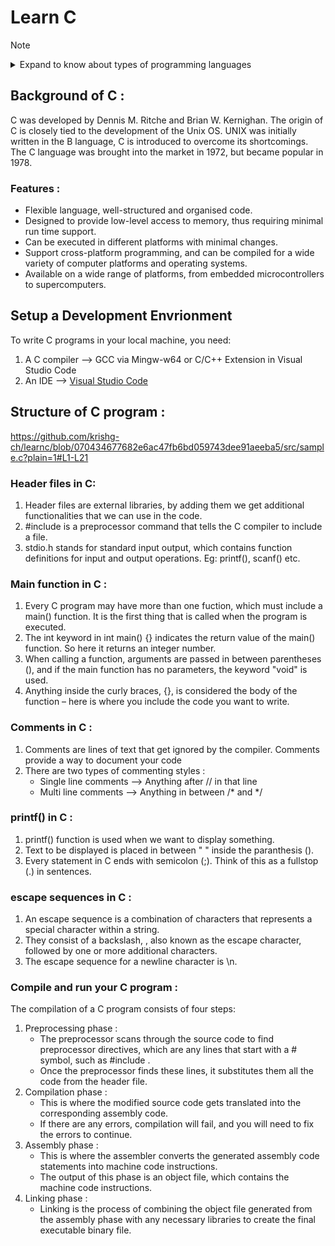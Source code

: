 # Learn C

> [!NOTE]
> <details>
> <summary>Expand to know about types of programming languages</summary>
> 
> ## Types of Programming Languages:
> ### 1. Low-Level Languages:
>    - Include machine language (binary) and assembly language.
>    - Provide direct access to computer`s hardware.
>    - Instructions closely correspond to specific machine instructions.
>    - They offer speed, efficiency, low memory consumption, and fine-grained control over hardware.
>    - **Machine language**:
>      - Consists of series of 0s and 1s that correspond directly to machine instructions.
>      - Instructions are executed directly by the processor.
>      - Not human-readable and time-consuming to write.
>    - **Assembly language**:
>      - Uses mnemonics and symbols corresponding to the machine's instruction set.
>      - Allows working closely with the machine on a slightly higher level.
> ### 2. High-Level Languages:
>    - Examples include Python and JavaScript.
>    - Far removed from a particular machine's instruction set.
>    - Syntax resembles the English language, making them easier to work with and understand.
>    - Programs are portable and machine-independent.
>    - Tend to be slower, consume more memory, and make it harder to work with low-level hardware.
> ### 3. Middle-Level Languages:
>    - Examples include C and C++.
>    - Act as a bridge between low-level and high-level languages.
>    - Allow for control over computer hardware while offering a level of abstraction.
>    - Instructions are more human-readable and understandable for programmers.
> </details>



## Background of C :
C was developed by Dennis M. Ritche and Brian W. Kernighan.
The origin of C is closely tied to the development of the Unix OS.
UNIX was initially written in the B language, C is introduced to overcome its shortcomings.
The C language was brought into the market in 1972, but became popular in 1978.

### Features :
* Flexible language, well-structured and organised code.
* Designed to provide low-level access to memory, thus requiring minimal run time support.
* Can be executed in different platforms with minimal changes.
* Support cross-platform programming, and can be compiled for a wide variety of computer platforms and operating systems.
* Available on a wide range of platforms, from embedded microcontrollers to supercomputers.

## Setup a Development Envrionment 

To write C programs in your local machine, you need:
1. A C compiler --> GCC via Mingw-w64 or C/C++ Extension in Visual Studio Code
2. An IDE --> [Visual Studio Code](https://code.visualstudio.com/)

## Structure of C program :

https://github.com/krishg-ch/learnc/blob/070434677682e6ac47fb6bd059743dee91aeeba5/src/sample.c?plain=1#L1-L21

### Header files in C:
1. Header files are external libraries, by adding them we get additional functionalities that we can use in the code.
2. #include is a preprocessor command that tells the C compiler to include a file.
3. stdio.h stands for standard input output, which contains function definitions for input and output operations. Eg: printf(), scanf() etc.

### Main function in C :
1. Every C program may have more than one fuction, which must include a main() function. It is the first thing that is called when the program is executed.
2. The int keyword in int main() {} indicates the return value of the main() function. So here it returns an integer number.
3. When calling a function, arguments are passed in between parentheses (), and if the main function has no parameters, the keyword "void" is used.
4. Anything inside the curly braces, {}, is considered the body of the function – here is where you include the code you want to write.

### Comments in C :
1. Comments are lines of text that get ignored by the compiler. Comments provide a way to document your code
2. There are two types of commenting styles :
   - Single line comments --> Anything after // in that line
   - Multi line comments --> Anything in between /* and */

### printf() in C :
1. printf() function is used when we want to display something.
2. Text to be displayed is placed in between " " inside the paranthesis ().
3. Every statement in C ends with semicolon (;). Think of this as a fullstop (.) in sentences.

### escape sequences in C :
1. An escape sequence is a combination of characters that represents a special character within a string.
2. They consist of a backslash, \, also known as the escape character, followed by one or more additional characters.
3. The escape sequence for a newline character is \n.

### Compile and run your C program :
The compilation of a C program consists of four steps: 
1. Preprocessing phase :
   - The preprocessor scans through the source code to find preprocessor directives, which are any lines that start with a # symbol, such as #include .
   - Once the preprocessor finds these lines, it substitutes them all the code from the header file.
2. Compilation phase :
   - This is where the modified source code gets translated into the corresponding assembly code.
   - If there are any errors, compilation will fail, and you will need to fix the errors to continue.
3. Assembly phase :
   - This is where the assembler converts the generated assembly code statements into machine code instructions.
   - The output of this phase is an object file, which contains the machine code instructions.
4. Linking phase :
   - Linking is the process of combining the object file generated from the assembly phase with any necessary libraries to create the final executable binary file.

